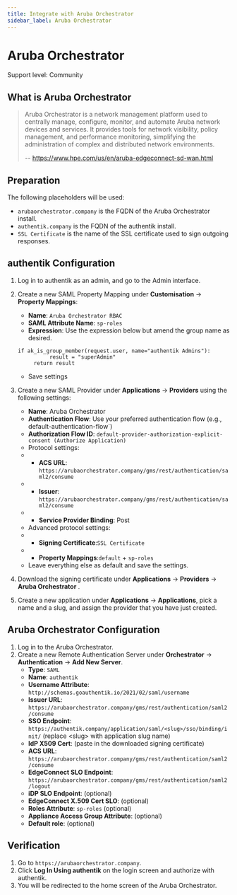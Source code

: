 ```yaml
---
title: Integrate with Aruba Orchestrator
sidebar_label: Aruba Orchestrator
---
```


# Aruba Orchestrator

<span class="badge badge--secondary">Support level: Community</span>

## What is Aruba Orchestrator

> Aruba Orchestrator is a network management platform used to centrally manage, configure, monitor, and automate Aruba network devices and services. It provides tools for network visibility, policy management, and performance monitoring, simplifying the administration of complex and distributed network environments.
>
> -- https://www.hpe.com/us/en/aruba-edgeconnect-sd-wan.html

## Preparation

The following placeholders will be used:

- `arubaorchestrator.company` is the FQDN of the Aruba Orchestrator install.
- `authentik.company` is the FQDN of the authentik install.
- `SSL Certificate` is the name of the SSL certificate used to sign outgoing responses.

## authentik Configuration

1. Log in to authentik as an admin, and go to the Admin interface.
2. Create a new SAML Property Mapping under **Customisation** -> **Property Mappings**:

   - **Name**: `Aruba Orchestrator RBAC`
   - **SAML Attribute Name**: `sp-roles`
   - **Expression**: Use the expression below but amend the group name as desired.

   ```
   if ak_is_group_member(request.user, name="authentik Admins"):
             result = "superAdmin"
        return result
   ```

   - Save settings

3. Create a new SAML Provider under **Applications** -> **Providers** using the following settings:
   - **Name**: Aruba Orchestrator
   - **Authentication Flow**: Use your preferred authentication flow (e.g., default-authentication-flow`)
   - **Authorization Flow ID**: `default-provider-authorization-explicit-consent (Authorize Application)`
   - Protocol settings:
   - - **ACS URL**: `https://arubaorchestrator.company/gms/rest/authentication/saml2/consume`
   - - **Issuer**: `https://arubaorchestrator.company/gms/rest/authentication/saml2/consume`
   - - **Service Provider Binding**: Post
   - Advanced protocol settings:
   - - **Signing Certificate**:`SSL Certificate`
   - - **Property Mappings**:`default` + `sp-roles`
   - Leave everything else as default and save the settings.
4. Download the signing certificate under **Applications** -> **Providers** -> **Aruba Orchestrator** .
5. Create a new application under **Applications** -> **Applications**, pick a name and a slug, and assign the provider that you have just created.

## Aruba Orchestrator Configuration

1. Log in to the Aruba Orchestrator.
2. Create a new Remote Authentication Server under **Orchestrator** -> **Authentication** -> **Add New Server**.
   - **Type**: `SAML`
   - **Name**: `authentik`
   - **Username Attribute**: `http://schemas.goauthentik.io/2021/02/saml/username`
   - **Issuer URL**: `https://arubaorchestrator.company/gms/rest/authentication/saml2/consume`
   - **SSO Endpoint**: `https://authentik.company/application/saml/<slug>/sso/binding/init/` (replace \<slug\> with application slug name)
   - **IdP X509 Cert**: (paste in the downloaded signing certificate)
   - **ACS URL**: `https://arubaorchestrator.company/gms/rest/authentication/saml2/consume`
   - **EdgeConnect SLO Endpoint**: `https://arubaorchestrator.company/gms/rest/authentication/saml2/logout`
   - **iDP SLO Endpoint**: (optional)
   - **EdgeConnect X.509 Cert SLO**: (optional)
   - **Roles Attribute**: `sp-roles` (optional)
   - **Appliance Access Group Attribute**: (optional)
   - **Default role**: (optional)

## Verification

1. Go to `https://arubaorchestrator.company`.
2. Click **Log In Using authentik** on the login screen and authorize with authentik.
3. You will be redirected to the home screen of the Aruba Orchestrator.
